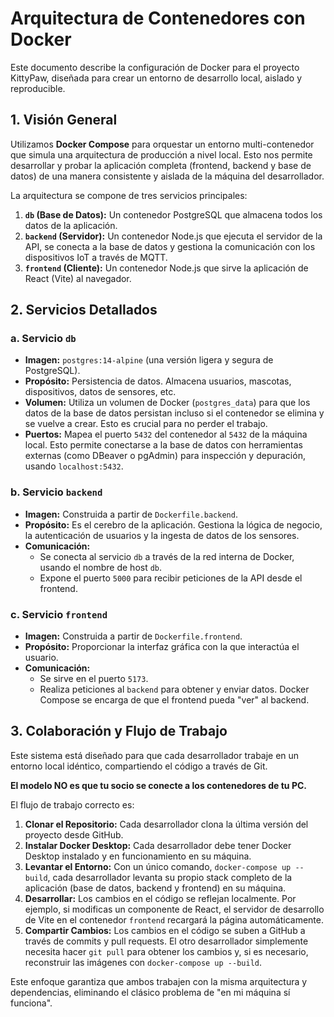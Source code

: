 # Arquitectura de Contenedores con Docker

Este documento describe la configuración de Docker para el proyecto KittyPaw, diseñada para crear un entorno de desarrollo local, aislado y reproducible.

## 1. Visión General

Utilizamos **Docker Compose** para orquestar un entorno multi-contenedor que simula una arquitectura de producción a nivel local. Esto nos permite desarrollar y probar la aplicación completa (frontend, backend y base de datos) de una manera consistente y aislada de la máquina del desarrollador.

La arquitectura se compone de tres servicios principales:

1.  **`db` (Base de Datos):** Un contenedor PostgreSQL que almacena todos los datos de la aplicación.
2.  **`backend` (Servidor):** Un contenedor Node.js que ejecuta el servidor de la API, se conecta a la base de datos y gestiona la comunicación con los dispositivos IoT a través de MQTT.
3.  **`frontend` (Cliente):** Un contenedor Node.js que sirve la aplicación de React (Vite) al navegador.

## 2. Servicios Detallados

### a. Servicio `db`

-   **Imagen:** `postgres:14-alpine` (una versión ligera y segura de PostgreSQL).
-   **Propósito:** Persistencia de datos. Almacena usuarios, mascotas, dispositivos, datos de sensores, etc.
-   **Volumen:** Utiliza un volumen de Docker (`postgres_data`) para que los datos de la base de datos persistan incluso si el contenedor se elimina y se vuelve a crear. Esto es crucial para no perder el trabajo.
-   **Puertos:** Mapea el puerto `5432` del contenedor al `5432` de la máquina local. Esto permite conectarse a la base de datos con herramientas externas (como DBeaver o pgAdmin) para inspección y depuración, usando `localhost:5432`.

### b. Servicio `backend`

-   **Imagen:** Construida a partir de `Dockerfile.backend`.
-   **Propósito:** Es el cerebro de la aplicación. Gestiona la lógica de negocio, la autenticación de usuarios y la ingesta de datos de los sensores.
-   **Comunicación:**
    -   Se conecta al servicio `db` a través de la red interna de Docker, usando el nombre de host `db`.
    -   Expone el puerto `5000` para recibir peticiones de la API desde el frontend.

### c. Servicio `frontend`

-   **Imagen:** Construida a partir de `Dockerfile.frontend`.
-   **Propósito:** Proporcionar la interfaz gráfica con la que interactúa el usuario.
-   **Comunicación:**
    -   Se sirve en el puerto `5173`.
    -   Realiza peticiones al `backend` para obtener y enviar datos. Docker Compose se encarga de que el frontend pueda "ver" al backend.

## 3. Colaboración y Flujo de Trabajo

Este sistema está diseñado para que cada desarrollador trabaje en un entorno local idéntico, compartiendo el código a través de Git.

**El modelo NO es que tu socio se conecte a los contenedores de tu PC.**

El flujo de trabajo correcto es:

1.  **Clonar el Repositorio:** Cada desarrollador clona la última versión del proyecto desde GitHub.
2.  **Instalar Docker Desktop:** Cada desarrollador debe tener Docker Desktop instalado y en funcionamiento en su máquina.
3.  **Levantar el Entorno:** Con un único comando, `docker-compose up --build`, cada desarrollador levanta su propio stack completo de la aplicación (base de datos, backend y frontend) en su máquina.
4.  **Desarrollar:** Los cambios en el código se reflejan localmente. Por ejemplo, si modificas un componente de React, el servidor de desarrollo de Vite en el contenedor `frontend` recargará la página automáticamente.
5.  **Compartir Cambios:** Los cambios en el código se suben a GitHub a través de commits y pull requests. El otro desarrollador simplemente necesita hacer `git pull` para obtener los cambios y, si es necesario, reconstruir las imágenes con `docker-compose up --build`.

Este enfoque garantiza que ambos trabajen con la misma arquitectura y dependencias, eliminando el clásico problema de "en mi máquina sí funciona".
